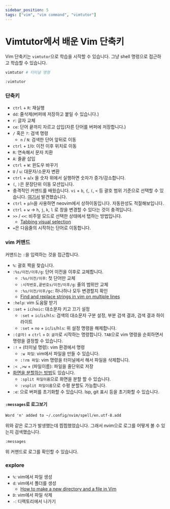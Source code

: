 ```yaml
---
sidebar_position: 5
tags: ["vim", "vim command", "vimtutor"]
---
```


# Vimtutor에서 배운 Vim 단축키

Vim 단축키는 `vimtutor`으로 학습을 시작할 수 있습니다. 그냥 shell 명령으로 접근하고 학습할 수 있습니다.

```sh
vimtutor # 터미널 명령
```

```sh
:vimtutor
```

### 단축키

- `ctrl` + `R`: 재실행
- `dd`: 줄삭제(버퍼에 저장하고 붙일 수 있습니다.)
- `r`: 글자 교체
- `ce`: 단어 끝까지 자르고 삽입(자른 단어를 버퍼에 저장합니다.)
- `/` 혹은 `?`: 검색 명령
  - `n` / `N`: 검색한 단어 앞뒤로 이동
- `ctrl` + `I`/`O`: 이전 이후 위치로 이동
- `R`: 연속해서 문자 치환
- `A`: 줄끝 삽입
- `ctrl` + `W`: 윈도우 바꾸기
- `U` / `u`: 대문자/소문자 변환
- `ctrl` + `a`/`x` 을 숫자 위에서 실행하면 숫자가 증가/감소합니다.
- `(`, `)`은 문장단위 이동 모션입니다.
- 충격적인 커맨드를 배웠습니다. `vi` + `b`, `{`, `(`, `<` 등 괄호 범위 기준으로 선택할 수 있습니다.
  [여기서](https://www.youtube.com/watch?v=by0E9Nm2Eco) 발견했습니다.
- `ctrl` + `p`/`n`을 사용하면 neovim에서 상하이동입니다. 자동완성도 적절해보입니다.
- `ctrl` + `w` -> `h`, `j`, `k`, `l` 로 창을 변경할 수 있다는 것이 충격입니다.
- `>>` / `<<`: 비주얼 모드로 선택한 상태에서 탭하는 방법입니다.
  - [Tabbing visual selection](https://stackoverflow.com/questions/442302/tabbing-visual-selection)
- `=`은 다음줄의 시작하는 단어로 이동합니다.

<!-- - https://frhyme.github.io/vim/vim02_indent_tab/-->

### vim 커맨드

커맨드는 `:`을 입력하는 것을 접근합니다.

- `%`: 괄호 짝을 찾습니다.
- `:%s/이전/이후/g`: 단어 이전을 이후로 교체합니다.
  - `:%s/이전/이후`: 첫 단어만 교체
  - `:시작번호,끝번호s/이전/이후/g`: 줄의 범위만 교체
  - `:%s/이전/이후/gc`: 하나하나 모두 변경할지 확인
  - [Find and replace strings in vim on multiple lines](https://stackoverflow.com/questions/19994922/find-and-replace-strings-in-vim-on-multiple-lines)
- `:help`: vim 도움말 받기
- `:set` + `ic`/`noic`: 대소문자 키고 끄기 설정
  - `:set` + `ic`/`is`/`hls`: 검색의 대소문자 구분 설정, 부분 검색 결과, 검색 결과 하이라이트
  - `:set` + `no` + `ic`/`is`/`hls`: 위 설정 명령을 해제합니다.
- `:(글자)` + `ctrl` + `D`: `글자`로 시작하는 명령합니다. `TAB`으로 vim 명령을 순회하면서 명령을 결정할 수 있습니다.
- `:!` + (터미널 명령): vim 환경에서 명령
  - `:w 파일`: vim에서 파일을 만들 수 있습니다.
  - `:!rm 파일`: vim 명령을 터미널에서 해서 파일을 삭제합니다.
- `:< ,>w` + (파일이름): 파일을 줄단위로 저장
- [화면을 분할하는 방법](https://neovim.io/doc/user/usr_08.html)도 있습니다.
  - `:split 파일이름`으로 화면을 분할 할 수 있습니다.
  - `:vsplit 파일이름`으로 수평 분할도 가능합니다.
- `:e`: 으로 버퍼를 초기화할 수 있습니다. lsp, git 표시 등을 초기화할 수 있습니다.

#### `:messages`로 로그보기

```
Word 'n' added to ~/.config/nvim/spell/en.utf-8.add
```

위와 같은 로그가 발생했는데 찝찝했었습니다. 그래서 nvim으로 로그를 어떻게 볼 수 있는지 검색했습니다.

```
:messages
```

위 커맨드로 로그를 확인할 수 있습니다.

### explore

- `%`: vim에서 파일 생성
- `d`: vim에서 폴더를 생성
  - [How to make a new directory and a file in Vim](https://stackoverflow.com/questions/37255222/how-to-make-a-new-directory-and-a-file-in-vim)
- `D`: vim에서 파일 삭제
- `-`: 디렉토리에서 나가기
